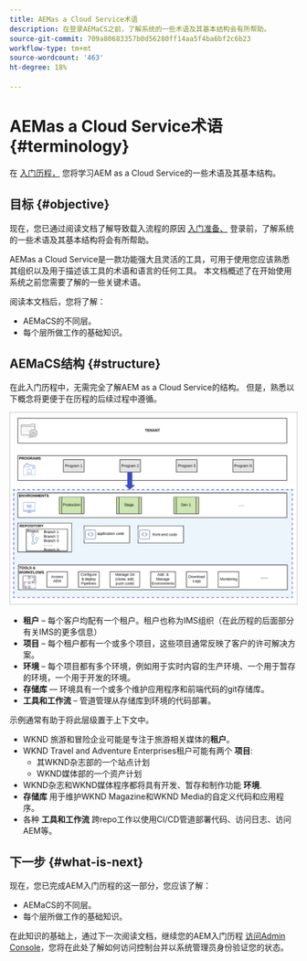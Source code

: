 ```yaml
---
title: AEMas a Cloud Service术语
description: 在登录AEMaCS之前，了解系统的一些术语及其基本结构会有所帮助。
source-git-commit: 709a80683357b0d56280ff14aa5f4ba6bf2c6b23
workflow-type: tm+mt
source-wordcount: '463'
ht-degree: 18%

---
```



# AEMas a Cloud Service术语 {#terminology}

在 [入门历程，](overview.md) 您将学习AEM as a Cloud Service的一些术语及其基本结构。

## 目标 {#objective}

现在，您已通过阅读文档了解导致载入流程的原因 [入门准备、](preparation.md) 登录前，了解系统的一些术语及其基本结构将会有所帮助。

AEMas a Cloud Service是一款功能强大且灵活的工具，可用于使用您应该熟悉其组织以及用于描述该工具的术语和语言的任何工具。 本文档概述了在开始使用系统之前您需要了解的一些关键术语。

阅读本文档后，您将了解：

* AEMaCS的不同层。
* 每个层所做工作的基础知识。

## AEMaCS结构 {#structure}

在此入门历程中，无需完全了解AEM as a Cloud Service的结构。 但是，熟悉以下概念将更便于在历程的后续过程中遵循。

![Cloud Manager 结构](/help/journey-sites/quick-site/assets/cloud-manager-structure.png)

* **租户** – 每个客户均配有一个租户。租户也称为IMS组织（在此历程的后面部分有关IMS的更多信息）
* **项目** – 每个租户都有一个或多个项目，这些项目通常反映了客户的许可解决方案。
* **环境** – 每个项目都有多个环境，例如用于实时内容的生产环境、一个用于暂存的环境，一个用于开发的环境。
* **存储库**  — 环境具有一个或多个维护应用程序和前端代码的git存储库。
* **工具和工作流** – 管道管理从存储库到环境的代码部署。

示例通常有助于将此层级置于上下文中。

* WKND 旅游和冒险企业可能是专注于旅游相关媒体的&#x200B;**租户**。
* WKND Travel and Adventure Enterprises租户可能有两个 **项目**:
   * 其WKND杂志部的一个站点计划
   * WKND媒体部的一个资产计划
* WKND杂志和WKND媒体程序都将具有开发、暂存和制作功能 **环境**.
* **存储库** 用于维护WKND Magazine和WKND Media的自定义代码和应用程序。
* 各种 **工具和工作流** 跨repo工作以使用CI/CD管道部署代码、访问日志、访问AEM等。

## 下一步 {#what-is-next}

现在，您已完成AEM入门历程的这一部分，您应该了解：

* AEMaCS的不同层。
* 每个层所做工作的基础知识。

在此知识的基础上，通过下一次阅读文档，继续您的AEM入门历程 [访问Admin Console](admin-console.md)，您将在此处了解如何访问控制台并以系统管理员身份验证您的状态。
